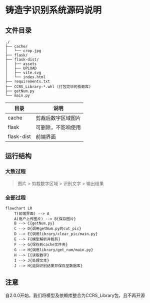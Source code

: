 # 铸造字识别系统源码说明
## 文件目录

```file_tree
./
├── cache/
│   └── crop.jpg
├── flask/
├── flask-dist/
│   ├── assets
│   ├── UPLOAD
│   ├── vite.svg
│   └── index.html
├── requirements.txt
├── CCRS_Library-*.whl (打包完毕的依赖库)
├── getNum.py
└── main.py
```

| 目录         | 说明        |
|------------|-----------|
| cache      | 剪裁后数字区域图片 |
| flask      | 可删除，不影响使用 |
| flask-dist | 前端界面      |


## 运行结构
### 大致过程
> 图片 > 剪裁数字区域 > 识别文字 > 输出结果
### 全部过程
```mermaid
flowchart LR
    T(前端界面) --> A
    A(用户上传图片) --> B{保存图片}
    B --> C{getNum.py}
    C --> D{调用getNum.py的cut_pic}
    D --> E{调用library/clear_pic/main.py}
    E --> F{模型解析并裁剪}
    F --> G{保存到cache文件夹}
    G --> H{调用library/get_num/main.py}
    H --> I{读取数字}
    I --> J{处理文本}
    J --> H{返回识别结果并保存至数据库}
```

## 注意
自2.0.0开始，我们将模型及依赖库整合为CCRS_Library包，且不再开源


